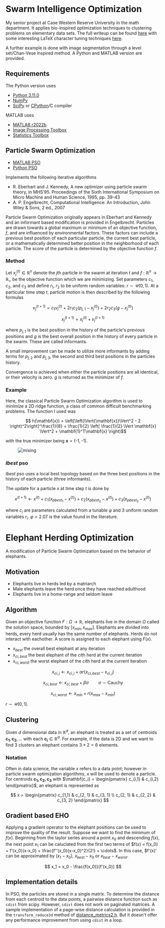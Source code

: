 #  Swarm Intelligence Optimization
My senior project at Case Western Reserve University in the math department. It applies bio-inspired optimization techniques to clustering problems on elementary data sets. The full writeup can be found [here](/eho/eho_final.pdf) with some interesting LaTeX character tuning techniques [here](/eho/main.tex#L67-L88). 

A further example is done with image segmentation through a level set/Chan-Vese inspired method.
A Python and MATLAB version are provided.

## Requirements
The Python version uses

* [Python 3.11.0](https://www.python.org/downloads/release/python-3110/)
* [NumPy](https://github.com/numpy/numpy)
* [SciPy](https://github.com/scipy/scipy) or [CPython](https://github.com/python/cpython)/C compiler

MATLAB uses

* [MATLAB r2022b](https://www.mathworks.com/products/matlab.html)
* [Image Processing Toolbox](https://www.mathworks.com/products/image.html)
* [Statistics Toolbox](https://www.mathworks.com/products/statistics.html)

## Particle Swarm Optimization

* [MATLAB PSO](/eho/pso.m)
* [Python PSO](/eho/python/pso.py)

Implements the following iterative algorithms

* R. Eberhart and J. Kennedy, A new optimizer using particle swarm
theory, in MHS’95. Proceedings of the Sixth International Symposium on
Micro Machine and Human Science, 1995, pp. 39–43
* A. P. Engelbrecht, Computational Intelligence: An Introduction, John
Wiley & Sons, 2 ed., 2007

Particle Swarm Optimization originally appears in Eberhart and Kennedy and an informant based modification is provided in Engelbrecht.
Particles are drawn towards a global maximum or minimum of an objective function, $f$, and are influenced by environmental factors.
These factors can include a previous best position of each particular particle, the current best particle, or a mathematically determined better position in the neighborhood of each particle. 
The score of the particle is determined by the objective function $f$.


### Method
Let $x_j^{(t)}\in\mathbb{R}^n$ denote the $j$th particle in the swarm at iteration $t$ and $f:\mathbb{R}^n \to \mathbb{R}_+$ be the objective function which we are minimizing.
Set parameters $c_1$, $c_2$, and $c_3$ and define $r_1$, $r_2$ to be uniform random variables: $r\sim \mathcal{U}(0, 1)$.
At a particular time step $t$, particle motion is then described by the following formulas

$$ v_j^{(t+1)} = c_1v_j^{(t)} + 2r_1c_2\left(p_{j, 1} - x_j^{(t)}\right) + 2r_2c_3\left(g-x_j^{(t)}\right) $$

$$ x_j^{(t+1)} = x_j^{(t)} + v_j^{(t+1)} $$

where $p_{j, 1}$ is the best position in the history of the particle's previous positions and $g$ is the best overall position in the history of every particle in the swarm. These are called informants.

A small improvement can be made to utilize more informants by adding terms for $p_{j, 2}$ and $p_{j, 3}$, the second and third best positions in the particles history.

Convergence is achieved when either the particle positions are all identical, or their velocity is zero.
$g$ is returned as the minimizer of $f$.


### Example

Here, the classical Particle Swarm Optimization algorithm is used to minimize a 2D ridge function, a class of common difficult benchmarking problems.
The function I used was

$$ h(\mathbf{x}) = \left[\left(\Vert{\mathbf{x}}\Vert^2 - 2 \right)^2\right]^\frac{1}{8} + \frac{1}{2} \left( \frac{1}{2} \Vert \mathbf{x} \Vert^2 + \mathbf{1}^T\mathbf{x} \right)$$

with the true minimizer being $\mathbf{x} = ( \textrm{-}1,  \textrm{-}1 )$.

<figure>
<img src="./figures/pso_2d.gif", alt="mising"/>
</figure>

### $lbest$ pso
$lbest$ pso uses a local best topology based on the three best positions in the history of each particle (three informants).

The update for a particle $x$ at time step $t$ is done by

$$ x^{(t+1)} \leftarrow x^{(t)} + c_1(x_{pbest_1} - x^{(t)}) + c_2(x_{pbest_2} - x^{(t)}) + c_3(x_{pbest_3} - x^{(t)}) $$

where $c_i$ are parameters calculated from a tunable $\varphi$ and 3 uniform random variables $r_i$.
$\varphi = 2.07$ is the value found in the literature.




# Elephant Herding Optimization
A modification of Particle Swarm Optimization based on the behavior of elephants.
## Motivation
* Elephants live in herds led by a matriarch
* Male elephants leave the herd once they have reached adulthood
* Elephants live in a home-range and seldom leave

## Algorithm
Given an objective function $F:\Omega \to \mathbb{R}$, elephants live in the domain $\Omega$ called the solution space, bounded by $[x_{min}, x_{max}]$.
Elephants are divided into herds, every herd usually has the same number of elephants. 
Herds do not interact with eachother.
A score is assigned to each elephant using $F(x)$.

* $x_{best}$ the overall best elephant at any iteration
* $x_{ci, best}$ the best elephant of the $ci$th herd at the current iteration
* $x_{ci, worst}$ the worst elephant of the $ci$th herd at the current iteration

$$ x_{ci, j} \leftarrow x_{ci, j} + \alpha r \left( x_{ci, best} - x_{ci, j} \right)$$

$$ x_{ci, best} \leftarrow x_{ci, best} + \beta \sigma\hspace{2em} \sigma\sim \text{Cauchy} $$

$$ x_{ci, worst} \leftarrow x_{min} + r\left(x_{max}-x_{min}\right) $$

$r\sim \mathcal{U}(0, 1)$.



## Clustering
Given $d$ dimensional data in $\mathbb{R}^d$, 
an elephant is treated as a set of centroids $\mathbf{c_1}, \mathbf{c_2},\ldots$ with each $\mathbf{c_i}\in\mathbb{R}^d$.
For example, if the data is 2D and we want to find 3 clusters an elephant contains $3\times 2 = 6$ elements.

### Notation
Often in data science, the variable $x$ refers to a data point; however in particle swarm optimization algorithms, $x$ will be used to denote a particle.
For centroids $\mathbf{c_1, c_2, c_3}$ with $\mathbf{c_i} = \begin{pmatrix} c_{i,1} & c_{i,2} \end{pmatrix}$, an elephant is represented as 

$$ x = \begin{pmatrix} c_{1,1} & c_{2, 1} & c_{3, 1} \\ c_{2, 1} & c_{2, 2} & c_{3, 2} \end{pmatrix} $$

## Gradient based EHO
Applying a gradient operator to the elephant positions can be used to improve the quality of the result.
Suppose we want to find the minimum of $f(x)$.
Beginning from the taylor series around a point $x_0$ and descending $f(x)$, the next point $x_1$ can be caluclated from the first two terms of
$f(x) = f(x_0) + f'(x_0)(x-x_0) + \frac{f''(x_0)(x-x_0)^2}{2!} + \cdots$.
In this case, $f'(x)' can be approximated by $(x_1-x_0)$, $x_{best} - x_0$ or $x_{best} - x_{worst}$.

$$ x_1 = x_0 - \frac{f(x_0)}{f'(x_0)} $$


## Implementation details
In PSO, the particles are stored in a single matrix.
To determine the distance from each centroid to the data points, a pairwise distance function such as `cdist` from scipy.
However, `cdist` does not work on paginated matrices.
A sample implementation of a page-wise distance calculation is provided in the `transform_reduce3d` method of [distance_metrics2.h](/eho/python/metric/distance_metrics2.h#L156).
But it doesn't offer any performance improvement from using `cdist` in a loop.